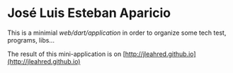 # José Luis Esteban Aparicio

This is a minimial *web/dart/application* in order to organize some tech test, programs, libs...

The result of this mini-application is on [http://jleahred.github.io](http://jleahred.github.io)
